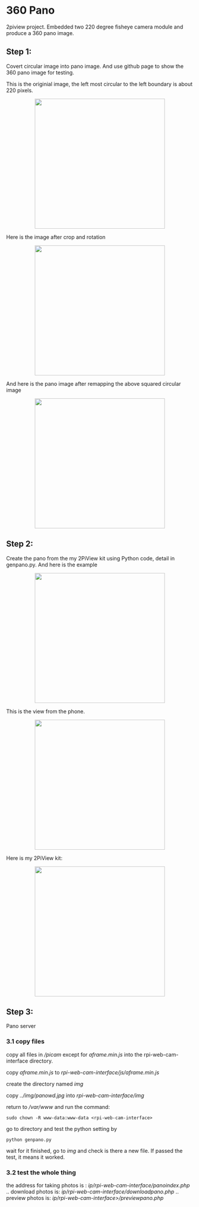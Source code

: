 # 360 Pano
2piview project. Embedded two 220 degree fisheye camera module and produce a 360 pano image. 

## Step 1:
Covert circular image into pano image. And use github page to show the 360 pano image for testing. 

This is the originial image, the left most circular to the left boundary is about 220 pixels.

<p align="center">
  <img src="https://github.com/rpicamera/360pano/blob/master/img/test.jpg" width="350"/>
</p>

Here is the image after crop and rotation
<p align="center">
  <img src="https://github.com/rpicamera/360pano/blob/master/img/resizecroped.png" width="350"/>
</p>

And here is the pano image after remapping the above squared circular image
<p align="center">
  <img src="https://github.com/rpicamera/360pano/blob/master/img/convertpanotest.png" width="350"/>
</p>

## Step 2:

Create the pano from the my 2PiView kit using Python code, detail in genpano.py. And here is the example

<p align="center">
  <img src="https://github.com/rpicamera/360pano/blob/master/img/pano.png" width="350"/>
</p>

This is the view from the phone. 

<p align="center">
  <img src="https://github.com/rpicamera/360pano/blob/master/img/VRExample.png" width="350"/>
</p>

Here is my 2PiView kit:

<p align="center">
  <img src="https://github.com/rpicamera/360pano/blob/master/img/2PiViewKit.jpg" width="350"/>
</p>

## Step 3:

Pano server

### 3.1 copy files

copy all files in _/picam_ except for _aframe.min.js_ into the rpi-web-cam-interface directory.

copy _aframe.min.js_ to _rpi-web-cam-interface/js/aframe.min.js_

create the directory named _img_

copy _../img/panowd.jpg_ into _rpi-web-cam-interface/img_

return to _/var/www_ and run the command:

    sudo chown -R www-data:www-data <rpi-web-cam-interface>

go to directory and test the python setting by

    python genpano.py
    
wait for it finished, go to _img_ and check is there a new file. If passed the test, it means it worked. 

### 3.2 test the whole thing

the address for taking photos is : _ip/rpi-web-cam-interface/panoindex.php_
..              download photos is: _ip/rpi-web-cam-interface/downloadpano.php_
..              preview photos is: _ip/rpi-web-cam-interface>/previewpano.php_


